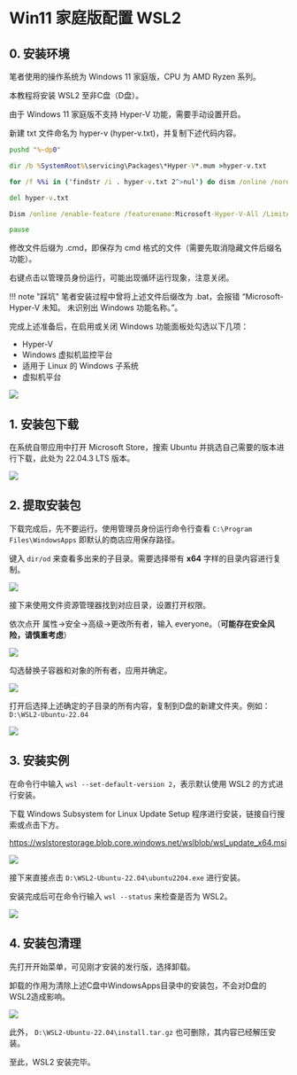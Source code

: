 # Win11 家庭版配置 WSL2

## 0. 安装环境

笔者使用的操作系统为 Windows 11 家庭版，CPU 为 AMD Ryzen 系列。

本教程将安装 WSL2 至非C盘（D盘）。

由于 Windows 11 家庭版不支持 Hyper-V 功能，需要手动设置开启。

新建 txt 文件命名为 hyper-v (hyper-v.txt)，并复制下述代码内容。

```bat
pushd "%~dp0"

dir /b %SystemRoot%\servicing\Packages\*Hyper-V*.mum >hyper-v.txt

for /f %%i in ('findstr /i . hyper-v.txt 2^>nul') do dism /online /norestart /add-package:"%SystemRoot%\servicing\Packages\%%i"

del hyper-v.txt

Dism /online /enable-feature /featurename:Microsoft-Hyper-V-All /LimitAccess /ALL

pause
```

修改文件后缀为 .cmd，即保存为 cmd 格式的文件（需要先取消隐藏文件后缀名功能）。

右键点击以管理员身份运行，可能出现循环运行现象，注意关闭。

!!! note "踩坑"
    笔者安装过程中曾将上述文件后缀改为 .bat，会报错 “Microsoft-Hyper-V 未知。 未识别出 Windows 功能名称。”。

完成上述准备后，在启用或关闭 Windows 功能面板处勾选以下几项：

- Hyper-V
- Windows 虚拟机监控平台
- 适用于 Linux 的 Windows 子系统
- 虚拟机平台

![](image/1.jpg)

## 1. 安装包下载

在系统自带应用中打开 Microsoft Store，搜索 Ubuntu 并挑选自己需要的版本进行下载，此处为 22.04.3 LTS 版本。

![](image/2.jpg)


## 2. 提取安装包

下载完成后，先不要运行。使用管理员身份运行命令行查看 `C:\Program Files\WindowsApps` 即默认的商店应用保存路径。

键入 `dir/od` 来查看多出来的子目录。需要选择带有 **x64** 字样的目录内容进行复制。

![](image/3.jpg)

接下来使用文件资源管理器找到对应目录，设置打开权限。

依次点开 属性->安全->高级->更改所有者，输入 everyone。（**可能存在安全风险，请慎重考虑**）

![](image/4.jpg)

勾选替换子容器和对象的所有者，应用并确定。

![](image/5.jpg)

打开后选择上述确定的子目录的所有内容，复制到D盘的新建文件夹。例如：`D:\WSL2-Ubuntu-22.04`

![](image/6.jpg)

## 3. 安装实例

在命令行中输入 `wsl --set-default-version 2`，表示默认使用 WSL2 的方式进行安装。

下载 Windows Subsystem for Linux Update Setup 程序进行安装，链接自行搜索或点击下方。

https://wslstorestorage.blob.core.windows.net/wslblob/wsl_update_x64.msi

![](image/7.jpg)

接下来直接点击 `D:\WSL2-Ubuntu-22.04\ubuntu2204.exe` 进行安装。

安装完成后可在命令行输入 `wsl --status` 来检查是否为 WSL2。

![](image/8.jpg)

## 4. 安装包清理

先打开开始菜单，可见刚才安装的发行版，选择卸载。
  
卸载的作用为清除上述C盘中WindowsApps目录中的安装包，不会对D盘的WSL2造成影响。

![](image/9.jpg)

此外， `D:\WSL2-Ubuntu-22.04\install.tar.gz`  也可删除，其内容已经解压安装。

至此，WSL2 安装完毕。